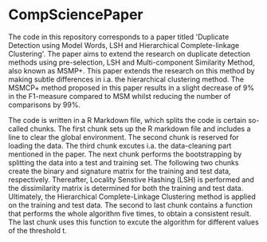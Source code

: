 # CompSciencePaper

The code in this repository corresponds to a paper titled 'Duplicate Detection using Model Words, LSH and Hierarchical Complete-linkage Clustering'. The paper aims to extend the research on duplicate detection methods using pre-selection, LSH and Multi-component Similarity Method, also known as MSMP+. This paper extends the research on this method by making subtle differences in i.a. the hierarchical clustering method. The MSMCP+ method proposed in this paper results in a slight decrease of 9% in the F1-measure compared to MSM whilst reducing the number of comparisons by 99%.

The code is written in a R Markdown file, which splits the code is certain so-called chunks. The first chunk sets up the R markdown file and includes a line to clear the global environment. The second chunk is reserved for loading the data. The third chunk excutes i.a. the data-cleaning part mentioned in the paper. The next chunk performs the bootstrapping by splitting the data into a test and training set. The following two chunks create the binary and signature matrix for the training and test data, respectively. Thereafter, Locality Senstive Hashing (LSH) is performed and the dissimilarity matrix is determined for both the training and test data. Ultimately, the Hierarchical Complete-Linkage Clustering method is applied on the training and test data. The second to last chunk contains a function that performs the whole algorithm five times, to obtain a consistent result. The last chunk uses this function to excute the algorithm for different values of the threshold t.
